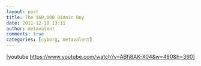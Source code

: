 ```yaml
---
layout: post
title: The $60,000 Bionic Boy
date: 2011-12-10 13:11
author: metavalent
comments: true
categories: [cyborg, metavalent]
---
```

[youtube https://www.youtube.com/watch?v=ABfj8AK-X04&w=480&h=360]
